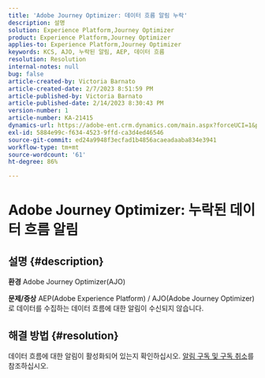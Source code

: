 ```yaml
---
title: 'Adobe Journey Optimizer: 데이터 흐름 알림 누락'
description: 설명
solution: Experience Platform,Journey Optimizer
product: Experience Platform,Journey Optimizer
applies-to: Experience Platform,Journey Optimizer
keywords: KCS, AJO, 누락된 알림, AEP, 데이터 흐름
resolution: Resolution
internal-notes: null
bug: false
article-created-by: Victoria Barnato
article-created-date: 2/7/2023 8:51:59 PM
article-published-by: Victoria Barnato
article-published-date: 2/14/2023 8:30:43 PM
version-number: 1
article-number: KA-21415
dynamics-url: https://adobe-ent.crm.dynamics.com/main.aspx?forceUCI=1&pagetype=entityrecord&etn=knowledgearticle&id=3475a73e-29a7-ed11-aad1-6045bd0065f9
exl-id: 5884e99c-f634-4523-9ffd-ca3d4ed46546
source-git-commit: ed24a9948f3ecfad1b4856acaeadaaba834e3941
workflow-type: tm+mt
source-wordcount: '61'
ht-degree: 86%

---
```


# Adobe Journey Optimizer: 누락된 데이터 흐름 알림

## 설명 {#description}

<b>환경</b>
Adobe Journey Optimizer(AJO)


<b>문제/증상</b>
AEP(Adobe Experience Platform) / AJO(Adobe Journey Optimizer)로 데이터를 수집하는 데이터 흐름에 대한 알림이 수신되지 않습니다.


## 해결 방법 {#resolution}


데이터 흐름에 대한 알림이 활성화되어 있는지 확인하십시오. [알림 구독 및 구독 취소](https://experienceleague.adobe.com/docs/experience-platform/sources/ui-tutorials/alerts.html?lang=ko#subscribe-and-unsubscribe-to-alerts)를 참조하십시오.
